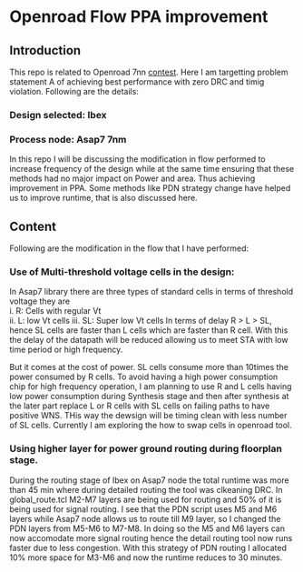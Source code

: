 # Openroad Flow PPA improvement
## Introduction
This repo is related to Openroad 7nn  [contest](https://jenkins.openroad.tools/buildStatus/icon?job=OpenROAD-flow-scripts-Public%2Fpublic_tests_all%2Fmaster). Here I am targetting problem statement A of achieving best performance with zero DRC and timig violation.
Following are the details:
### Design selected: Ibex
### Process node: Asap7 7nm

In this repo I will be discussing the modification in flow performed to increase frequency of the design while at the same time ensuring that these methods had no major impact on Power and area. Thus achieving improvement in PPA. Some methods like PDN strategy change have helped us to improve runtime, that is also discussed here. 

## Content
Following are the modification in the flow that I have performed:
 ### Use of Multi-threshold voltage cells in the design:
 In Asap7 library there are three types of standard cells in terms of threshold voltage they are  
 i. R: Cells with regular Vt  
 ii. L: low Vt cells
 iii. SL: Super low Vt cells
 In terms of delay R > L > SL, hence SL cells are faster than L cells which are faster than R cell. With this the delay of the datapath will be reduced allowing us to meet STA with low time period or high frequency. 

But it comes at the cost of power. SL cells consume more than 10times the power consumed by R cells. To avoid having a high power consumption chip for high frequency operation, I am planning to use R and L cells having low  power consumption during Synthesis stage and then after synthesis at the later part replace L or R cells with SL cells on failing paths to have positive WNS. THis way the dewsign will be timing clean with less number of SL cells.
Currently I am exploring the how to swap cells in openroad tool.

 ### Using higher layer for power ground routing during floorplan stage. 
During the routing stage of Ibex on Asap7 node the total runtime was more than 45 min where during detailed routing the tool was clkeaning DRC. 
In global_route.tcl M2-M7 layers are being used for routing and 50% of it is being used for signal routing. 
I see that the PDN script uses M5 and M6 layers while Asap7 node allows us to route till M9 layer, so I changed the PDN layers from M5-M6 to M7-M8. In doing so the M5 and M6 layers can now accomodate more signal routing hence the detail routing tool now runs faster due to less congestion. 
With this strategy of PDN routing I allocated 10% more space for M3-M6 and now the runtime reduces to 30 minutes.
